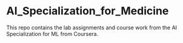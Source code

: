 # AI_Specialization_for_Medicine
This repo contains the lab assignments and course work from the AI Specialization for ML from Coursera.
